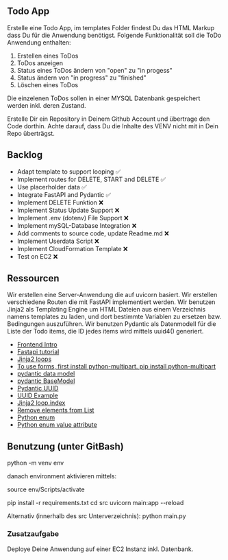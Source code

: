 ## Todo App
Erstelle eine Todo App, im templates Folder findest Du das HTML Markup dass Du für die Anwendung benötigst.
Folgende Funktionalität soll die ToDo Anwendung enthalten:

1. Erstellen eines ToDos
2. ToDos anzeigen
3. Status eines ToDos ändern von "open" zu "in progess"
4. Status ändern von "in progress" zu "finished"
5. Löschen eines ToDos

Die einzelenen ToDos sollen in einer MYSQL Datenbank gespeichert werden inkl. deren Zustand.

Erstelle Dir ein Repository in Deinem Github Account und übertrage den Code dorthin.
Achte darauf, dass Du die Inhalte des VENV nicht mit in Dein Repo überträgst.

## Backlog
- Adapt template to support looping ✅
- Implement routes for DELETE, START and DELETE ✅
- Use placerholder data ✅
- Integrate FastAPI and  Pydantic ✅
- Implement DELETE Funktion ❌
- Implement Status Update Support ❌
- Implement .env (dotenv) File Support ❌
- Implement mySQL-Database Integration ❌
- Add comments to source code, update Readme.md ❌
- Implement Userdata Script ❌
- Implement CloudFormation Template ❌
- Test on EC2 ❌

## Ressourcen
Wir erstellen eine Server-Anwendung die auf uvicorn basiert.
Wir erstellen verschiedene Routen die mit FastAPI implementiert werden.
Wir benutzen Jinja2 als Templating Engine um HTML Dateien aus einem Verzeichnis namens templates zu laden, und dort bestimmte Variablen zu ersetzen bzw. Bedingungen auszuführen.
Wir benutzen Pydantic als Datenmodell für die Liste der Todo items, die ID jedes items wird mittels uuid4() generiert.

- [Frontend Intro](https://docs.google.com/presentation/d/1YoxRv7m7NmFjPQwffTqlgyJt0wIOvlMiX2XDnBZWjbY) 
- [Fastapi tutorial](https://fastapi.tiangolo.com/tutorial/)
- [Jinja2 loops](https://ttl255.com/jinja2-tutorial-part-2-loops-and-conditionals/#loops)
- [To use forms, first install python-multipart. pip install python-multipart](https://fastapi.tiangolo.com/tutorial/request-forms/)
- [pydantic data model](https://docs.pydantic.dev/latest/examples/secrets/)
- [pydantic BaseModel](https://docs.pydantic.dev/latest/concepts/models/)
- [Pydantic UUID](https://docs.pydantic.dev/2.0/usage/types/uuids/)
- [UUID Example](https://docs.pydantic.dev/latest/concepts/fields/)
- [Jinja2 loop.index](https://jinja.palletsprojects.com/en/3.0.x/templates/)
- [Remove elements from List](https://www.geeksforgeeks.org/how-to-remove-an-item-from-the-list-in-python/)
- [Python enum](https://www.geeksforgeeks.org/enum-in-python/)
- [Python enum value attribute](https://docs.python.org/3/howto/enum.html)

## Benutzung (unter GitBash)
python -m venv env

danach environment aktivieren mittels:

source env/Scripts/activate

pip install -r requirements.txt
cd src
uvicorn main:app --reload

Alternativ (innerhalb des src Unterverzeichnis):
python main.py

### Zusatzaufgabe
Deploye Deine Anwendung auf einer EC2 Instanz inkl. Datenbank.
